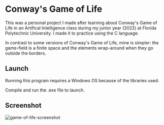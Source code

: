 # Conway's Game of Life

This was a personal project I made after learning about Conway's Game of Life in an Artifical Intelligence class during my junior year (2022) at Florida Polytechnic University. I made it to practice using the C language.

In contrast to some versions of Conway's Game of Life, mine is simpler: the game-field is a finite space and the elements wrap-around when they go outside the borders.


## Launch
Running this program requires a Windows OS because of the libraries used.

Compile and run the .exe file to launch.

## Screenshot

![game-of-life-screenshot](https://github.com/AaronMBias/Conways-Game-of-Life/assets/107329823/7c2d2b6a-a4a9-4752-9eb2-de32650c0c62)
